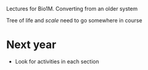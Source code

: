 Lectures for Bio1M. Converting from an older system

Tree of life and _scale_ need to go somewhere in course

Next year
=========

* Look for activities in each section


